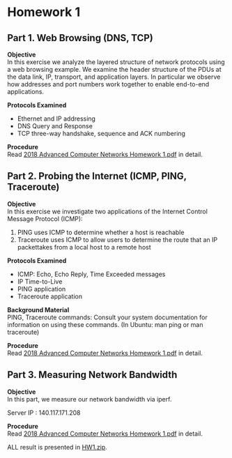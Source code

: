 # Homework 1

## Part 1. Web Browsing (DNS, TCP)  

**Objective**  
In this exercise we analyze the layered structure of network protocols using a web browsing example. We examine the header structure of the PDUs at the data link, IP, transport, and application layers. In particular we observe how addresses and port numbers work together to enable end-to-end applications.

**Protocols Examined**
- Ethernet and IP addressing
- DNS Query and Response
- TCP three-way handshake, sequence and ACK numbering

**Procedure**  
Read [2018 Advanced Computer Networks Homework 1.pdf](https://github.com/lee850220/1071-NSYSU_Advanced_Computer_Network/blob/master/HW1/2018%20Advanced%20Computer%20Networks%20Homework%201.pdf) in detail. 

## Part 2. Probing the Internet (ICMP, PING, Traceroute)

**Objective**  
In this exercise we investigate two applications of the Internet Control Message
Protocol (ICMP):
1. PING uses ICMP to determine whether a host is reachable
2. Traceroute uses ICMP to allow users to determine the route that an IP packettakes from a local host to a remote host

**Protocols Examined**    
- ICMP: Echo, Echo Reply, Time Exceeded messages  
- IP Time-to-Live  
- PING application  
- Traceroute application

**Background Material**  
PING, Traceroute commands: Consult your system documentation for information on
using these commands. (In Ubuntu: man ping or man traceroute)

**Procedure**  
Read [2018 Advanced Computer Networks Homework 1.pdf](https://github.com/lee850220/1071-NSYSU_Advanced_Computer_Network/blob/master/HW1/2018%20Advanced%20Computer%20Networks%20Homework%201.pdf) in detail. 

## Part 3. Measuring Network Bandwidth

**Objective**  
In this part, we measure our network bandwidth via iperf.

Server IP : 140.117.171.208

**Procedure**  
Read [2018 Advanced Computer Networks Homework 1.pdf](https://github.com/lee850220/1071-NSYSU_Advanced_Computer_Network/blob/master/HW1/2018%20Advanced%20Computer%20Networks%20Homework%201.pdf) in detail. 


ALL result is presented in [HW1.zip](https://github.com/lee850220/1071-NSYSU_Advanced_Computer_Network/blob/master/HW1/HW1.zip). 